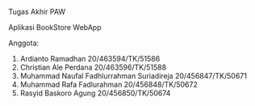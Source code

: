 Tugas Akhir PAW

Aplikasi BookStore WebApp

Anggota:
1. Ardianto Ramadhan 20/463594/TK/51586
2. Christian Ale Perdana 20/463596/TK/51588
3. Muhammad Naufal Fadhlurrahman Suriadireja 20/456847/TK/50671
4. Muhammad Rafa Fadlurahman 20/456848/TK/50672
5. Rasyid Baskoro Agung 20/456850/TK/50674

   
